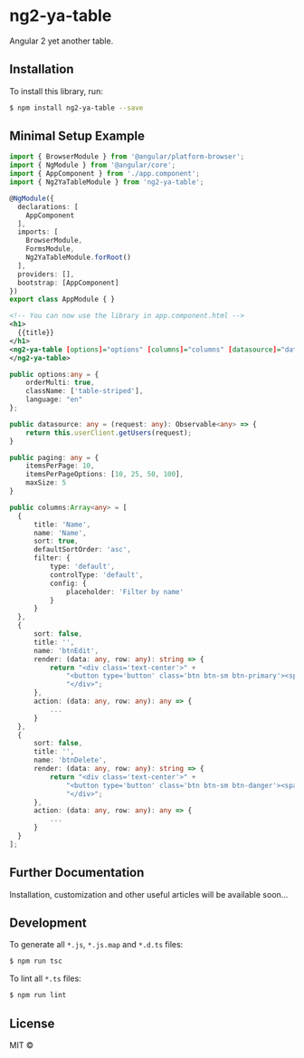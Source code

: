 # ng2-ya-table

Angular 2 yet another table.

## Installation

To install this library, run:

```bash
$ npm install ng2-ya-table --save
```

## Minimal Setup Example

```typescript
import { BrowserModule } from '@angular/platform-browser';
import { NgModule } from '@angular/core';
import { AppComponent } from './app.component';
import { Ng2YaTableModule } from 'ng2-ya-table';

@NgModule({
  declarations: [
    AppComponent
  ],
  imports: [
    BrowserModule,
    FormsModule,
    Ng2YaTableModule.forRoot()
  ],
  providers: [],
  bootstrap: [AppComponent]
})
export class AppModule { }
```

```xml
<!-- You can now use the library in app.component.html -->
<h1>
  {{title}}
</h1>
<ng2-ya-table [options]="options" [columns]="columns" [datasource]="datasource" [paging]="paging">
</ng2-ya-table>
```

```typescript
public options:any = {
    orderMulti: true,
    className: ['table-striped'],
    language: "en"
};

public datasource: any = (request: any): Observable<any> => {
    return this.userClient.getUsers(request);
}

public paging: any = {
    itemsPerPage: 10,
    itemsPerPageOptions: [10, 25, 50, 100],
    maxSize: 5
}

public columns:Array<any> = [
  { 
      title: 'Name', 
      name: 'Name', 
      sort: true, 
      defaultSortOrder: 'asc',  
      filter: {
          type: 'default', 
          controlType: 'default',
          config: {
              placeholder: 'Filter by name'
          }
      } 
  },
  { 
      sort: false, 
      title: '', 
      name: 'btnEdit',
      render: (data: any, row: any): string => {
          return "<div class='text-center'>" +
              "<button type='button' class='btn btn-sm btn-primary'><span class='glyphicon glyphicon-pencil'></span></button> " +
              "</div>";
      },
      action: (data: any, row: any): any => {
          ...
      }
  },
  { 
      sort: false, 
      title: '', 
      name: 'btnDelete',
      render: (data: any, row: any): string => {
          return "<div class='text-center'>" +
              "<button type='button' class='btn btn-sm btn-danger'><span class='glyphicon glyphicon-trash'></span></button> " +
              "</div>";
      },
      action: (data: any, row: any): any => {
          ...
      }
  }
];
```

## Further Documentation

Installation, customization and other useful articles will be available soon...

## Development

To generate all `*.js`, `*.js.map` and `*.d.ts` files:

```bash
$ npm run tsc
```

To lint all `*.ts` files:

```bash
$ npm run lint
```

## License

MIT ©
